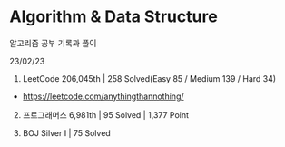 # Algorithm & Data Structure

알고리즘 공부 기록과 풀이

23/02/23

1. LeetCode 206,045th | 258 Solved(Easy 85 / Medium 139 / Hard 34)
- https://leetcode.com/anythingthannothing/

2. 프로그래머스 6,981th | 95 Solved | 1,377 Point

3. BOJ Silver I | 75 Solved